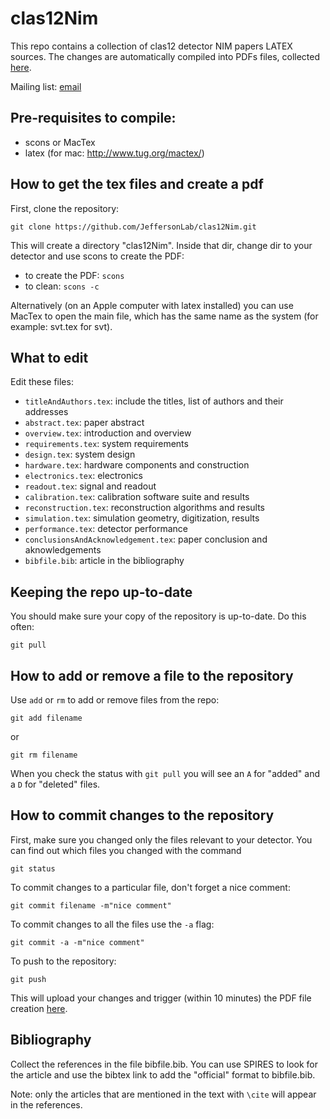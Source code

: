 # clas12Nim

This repo contains a collection of clas12 detector NIM papers LATEX sources.
The changes are automatically compiled into PDFs files, collected [here](http://clasweb.jlab.org/12gev/nims/?C=M;O=D).

Mailing list: [email](clas12nim@jlab.org)

Pre-requisites to compile:
--------------------------

- scons or MacTex
- latex (for mac: http://www.tug.org/mactex/)


How to get the tex files and create a pdf
------------------------------------------

First, clone the repository: 

```git clone https://github.com/JeffersonLab/clas12Nim.git```

This will create a directory "clas12Nim". Inside that dir, change dir to your detector and use scons to create the PDF:

- to create the PDF: ```scons```
- to clean:  ```scons -c```

Alternatively (on an Apple computer with latex installed) you can use MacTex to open the main file, which has the same name as the system (for example: svt.tex for svt).

What to edit
------------

Edit these files:

- `titleAndAuthors.tex`: include the titles, list of authors and their addresses
- `abstract.tex`: paper abstract 
- `overview.tex`: introduction and overview
- `requirements.tex`: system requirements
- `design.tex`: system design
- `hardware.tex`: hardware components and construction
- `electronics.tex`: electronics
- `readout.tex`: signal and readout
- `calibration.tex`: calibration software suite and results
- `reconstruction.tex`: reconstruction algorithms and results
- `simulation.tex`: simulation geometry, digitization, results
- `performance.tex`: detector performance
- `conclusionsAndAcknowledgement.tex`: paper conclusion and aknowledgements
- `bibfile.bib`: article in the bibliography


Keeping the repo up-to-date
---------------------------

You should make sure your copy of the repository is up-to-date. Do this often:

`git pull`

How to add or remove a file to the repository
---------------------------------------------

Use `add` or `rm` to add or remove files from the repo:

`git add filename`

or

`git rm filename`

When you check the status with `git pull` you will see an `A` for "added" and a `D` for "deleted" files.


How to commit changes to the repository
---------------------------------------

First, make sure you changed only the files relevant to your detector. You can find out which files you changed with the command

`git status`

To commit changes to a particular file, don't forget a nice comment:

`git commit filename -m"nice comment"`

To commit changes to all the files use the `-a` flag:

`git commit -a -m"nice comment"`


To push to the repository:

`git push`

This will upload your changes and trigger (within 10 minutes) the PDF file creation [here](http://clasweb.jlab.org/12gev/nims/?C=M;O=D).

Bibliography
------------

Collect the references in the file bibfile.bib. You can use SPIRES to look for the article and use the bibtex link to add the "official" format to bibfile.bib.

Note: only the articles that are mentioned in the text with `\cite` will appear in the references.

